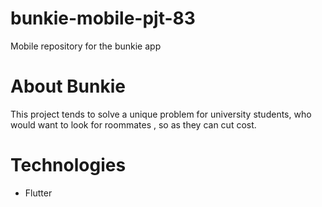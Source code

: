 # bunkie-mobile-pjt-83
Mobile repository for the bunkie app


# About Bunkie
This project  tends to solve a unique problem for university students, who would want to look for roommates , so as they can cut cost.

# Technologies 
 * Flutter
